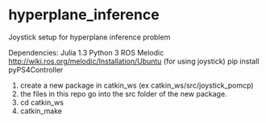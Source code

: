 # hyperplane_inference
Joystick setup for hyperplane inference problem

Dependencies:
Julia 1.3
Python 3
ROS Melodic http://wiki.ros.org/melodic/Installation/Ubuntu
(for using joystick) pip install pyPS4Controller

1. create a new package in catkin_ws (ex catkin_ws/src/joystick_pomcp)
2. the files in this repo go into the src folder of the new package.
3. cd catkin_ws
4. catkin_make
